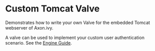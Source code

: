 # Custom Tomcat Valve
Demonstrates how to write your own Valve for the embedded Tomcat webserver of Axon.ivy.

A valve can be used to implement your custom user authentication scenario. See the [Engine Guide](https://developer.axonivy.com/doc/latest/EngineGuideHtml/configuration.html#configuration-tomcat-context-xml).
